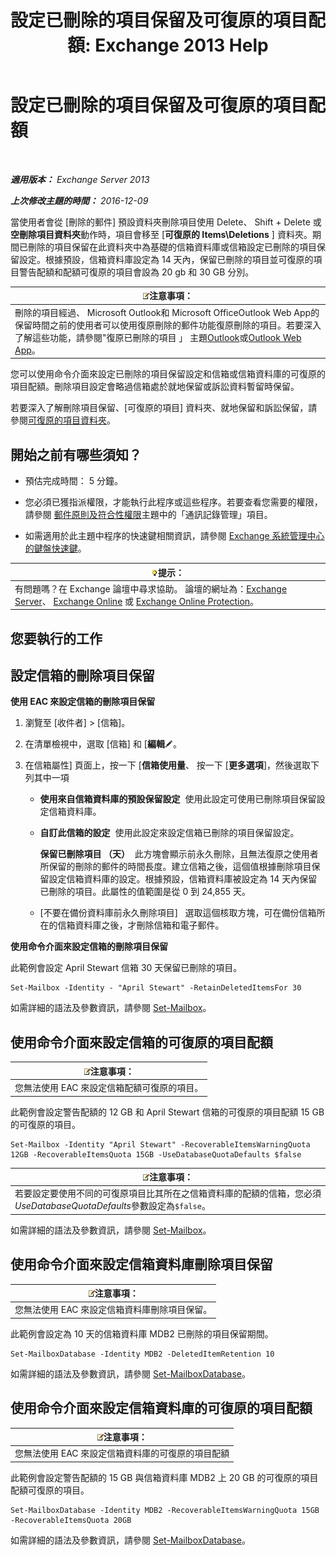 ﻿---
title: '設定已刪除的項目保留及可復原的項目配額: Exchange 2013 Help'
TOCTitle: 設定已刪除的項目保留及可復原的項目配額
ms:assetid: de7d667a-1c93-4364-a4f9-2aa5e3678b12
ms:mtpsurl: https://technet.microsoft.com/zh-tw/library/Ee364752(v=EXCHG.150)
ms:contentKeyID: 50554100
ms.date: 05/21/2018
mtps_version: v=EXCHG.150
ms.translationtype: MT
---

# 設定已刪除的項目保留及可復原的項目配額

 

_**適用版本：** Exchange Server 2013_

_**上次修改主題的時間：** 2016-12-09_

當使用者會從 \[刪除的郵件\] 預設資料夾刪除項目使用 Delete、 Shift + Delete 或**空刪除項目資料夾**動作時，項目會移至 \[**可復原的 Items\\Deletions** \] 資料夾。期間已刪除的項目保留在此資料夾中為基礎的信箱資料庫或信箱設定已刪除的項目保留設定。根據預設，信箱資料庫設定為 14 天內，保留已刪除的項目並可復原的項目警告配額和配額可復原的項目會設為 20 gb 和 30 GB 分別。

<table>
<thead>
<tr class="header">
<th><img src="images/Bb124558.note(EXCHG.150).gif" title="注意事項" alt="注意事項" />注意事項：</th>
</tr>
</thead>
<tbody>
<tr class="odd">
<td>刪除的項目經過、 Microsoft Outlook和 Microsoft OfficeOutlook Web App的保留時間之前的使用者可以使用復原刪除的郵件功能復原刪除的項目。若要深入了解這些功能，請參閱&quot;復原已刪除的項目 」 主題<a href="https://go.microsoft.com/fwlink/p/?linkid=198206">Outlook</a>或<a href="https://go.microsoft.com/fwlink/p/?linkid=198207">Outlook Web App</a>。</td>
</tr>
</tbody>
</table>


您可以使用命令介面來設定已刪除的項目保留設定和信箱或信箱資料庫的可復原的項目配額。刪除項目設定會略過信箱處於就地保留或訴訟資料暫留時保留。

若要深入了解刪除項目保留、\[可復原的項目\] 資料夾、就地保留和訴訟保留，請參閱[可復原的項目資料夾](recoverable-items-folder-exchange-2013-help.md)。

## 開始之前有哪些須知？

  - 預估完成時間： 5 分鐘。

  - 您必須已獲指派權限，才能執行此程序或這些程序。若要查看您需要的權限，請參閱 [郵件原則及符合性權限](messaging-policy-and-compliance-permissions-exchange-2013-help.md)主題中的「通訊記錄管理」項目。

  - 如需適用於此主題中程序的快速鍵相關資訊，請參閱 [Exchange 系統管理中心的鍵盤快速鍵](keyboard-shortcuts-in-the-exchange-admin-center-exchange-online-protection-help.md)。

<table>
<thead>
<tr class="header">
<th><img src="images/Bb124558.tip(EXCHG.150).gif" title="提示" alt="提示" />提示：</th>
</tr>
</thead>
<tbody>
<tr class="odd">
<td>有問題嗎？在 Exchange 論壇中尋求協助。 論壇的網址為：<a href="https://go.microsoft.com/fwlink/p/?linkid=60612">Exchange Server</a>、 <a href="https://go.microsoft.com/fwlink/p/?linkid=267542">Exchange Online</a> 或 <a href="https://go.microsoft.com/fwlink/p/?linkid=285351">Exchange Online Protection</a>。</td>
</tr>
</tbody>
</table>


## 您要執行的工作

## 設定信箱的刪除項目保留

**使用 EAC 來設定信箱的刪除項目保留**

1.  瀏覽至 \[收件者\] \> \[信箱\]。

2.  在清單檢視中，選取 \[信箱\] 和 \[**編輯**![編輯圖示](images/JJ218640.6f53ccb2-1f13-4c02-bea0-30690e6ea71d(EXCHG.150).gif "編輯圖示")。

3.  在信箱屬性\] 頁面上，按一下 \[**信箱使用量**、 按一下 \[**更多選項**\]，然後選取下列其中一項
    
      - **使用來自信箱資料庫的預設保留設定**  使用此設定可使用已刪除項目保留設定信箱資料庫。
    
      - **自訂此信箱的設定**  使用此設定來設定信箱已刪除的項目保留設定。
        
        **保留已刪除項目 （天）**  此方塊會顯示前永久刪除，且無法復原之使用者所保留的刪除的郵件的時間長度。建立信箱之後，這個值根據刪除項目保留設定信箱資料庫的設定。根據預設，信箱資料庫被設定為 14 天內保留已刪除的項目。此屬性的值範圍是從 0 到 24,855 天。
    
      - \[不要在備份資料庫前永久刪除項目\]   選取這個核取方塊，可在備份信箱所在的信箱資料庫之後，才刪除信箱和電子郵件。

**使用命令介面來設定信箱的刪除項目保留**

此範例會設定 April Stewart 信箱 30 天保留已刪除的項目。

    Set-Mailbox -Identity - "April Stewart" -RetainDeletedItemsFor 30

如需詳細的語法及參數資訊，請參閱 [Set-Mailbox](https://technet.microsoft.com/zh-tw/library/bb123981\(v=exchg.150\))。

## 使用命令介面來設定信箱的可復原的項目配額

<table>
<thead>
<tr class="header">
<th><img src="images/Bb124558.note(EXCHG.150).gif" title="注意事項" alt="注意事項" />注意事項：</th>
</tr>
</thead>
<tbody>
<tr class="odd">
<td>您無法使用 EAC 來設定信箱配額可復原的項目。</td>
</tr>
</tbody>
</table>


此範例會設定警告配額的 12 GB 和 April Stewart 信箱的可復原的項目配額 15 GB 的可復原的項目。

    Set-Mailbox -Identity "April Stewart" -RecoverableItemsWarningQuota 12GB -RecoverableItemsQuota 15GB -UseDatabaseQuotaDefaults $false

<table>
<thead>
<tr class="header">
<th><img src="images/Bb124558.note(EXCHG.150).gif" title="注意事項" alt="注意事項" />注意事項：</th>
</tr>
</thead>
<tbody>
<tr class="odd">
<td>若要設定要使用不同的可復原項目比其所在之信箱資料庫的配額的信箱，您必須<em>UseDatabaseQuotaDefaults</em>參數設定為<code>$false</code>。</td>
</tr>
</tbody>
</table>


如需詳細的語法及參數資訊，請參閱 [Set-Mailbox](https://technet.microsoft.com/zh-tw/library/bb123981\(v=exchg.150\))。

## 使用命令介面來設定信箱資料庫刪除項目保留

<table>
<thead>
<tr class="header">
<th><img src="images/Bb124558.note(EXCHG.150).gif" title="注意事項" alt="注意事項" />注意事項：</th>
</tr>
</thead>
<tbody>
<tr class="odd">
<td>您無法使用 EAC 來設定信箱資料庫刪除項目保留。</td>
</tr>
</tbody>
</table>


此範例會設定為 10 天的信箱資料庫 MDB2 已刪除的項目保留期間。

    Set-MailboxDatabase -Identity MDB2 -DeletedItemRetention 10

如需詳細的語法及參數資訊，請參閱 [Set-MailboxDatabase](https://technet.microsoft.com/zh-tw/library/bb123971\(v=exchg.150\))。

## 使用命令介面來設定信箱資料庫的可復原的項目配額

<table>
<thead>
<tr class="header">
<th><img src="images/Bb124558.note(EXCHG.150).gif" title="注意事項" alt="注意事項" />注意事項：</th>
</tr>
</thead>
<tbody>
<tr class="odd">
<td>您無法使用 EAC 來設定信箱資料庫的可復原的項目配額</td>
</tr>
</tbody>
</table>


此範例會設定警告配額的 15 GB 與信箱資料庫 MDB2 上 20 GB 的可復原的項目配額可復原的項目。

    Set-MailboxDatabase -Identity MDB2 -RecoverableItemsWarningQuota 15GB -RecoverableItemsQuota 20GB

如需詳細的語法及參數資訊，請參閱 [Set-MailboxDatabase](https://technet.microsoft.com/zh-tw/library/bb123971\(v=exchg.150\))。

